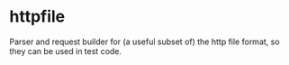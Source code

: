 # httpfile
Parser and request builder for (a useful subset of) the http file format, so they can be used in test code.
